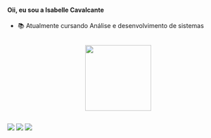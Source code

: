 #### Oii, eu sou a Isabelle Cavalcante

* 📚 Atualmente cursando Análise e desenvolvimento de sistemas

##

<div align="center">
  <a href="https://github.com/bellecavalcante">
  <img height="150em" src="https://github-readme-stats.vercel.app/api?username=bellecavalcante&show_icons=true&theme=tokyonight&include_all_commits=true&count_private=true"/>
</div>

##

<div>
<a href="https://www.instagram.com/belle_scavalcante/" target="_blank"><img src="https://img.shields.io/badge/-Instagram-%23E4405F?style=for-the-badge&logo=instagram&logoColor=white" target="_blank"></a>
<a href = "mailto:cavalcantebelle.contato@gmail.com"><img src="https://img.shields.io/badge/-Gmail-%23333?style=for-the-badge&logo=gmail&logoColor=white" target="_blank"></a>
<a href="https://www.linkedin.com/in/isabelle-cavalcante-bb1b54248/-45875016a" target="_blank"><img src="https://img.shields.io/badge/-LinkedIn-%230077B5?style=for-the-badge&logo=linkedin&logoColor=white" target="_blank"></a>
